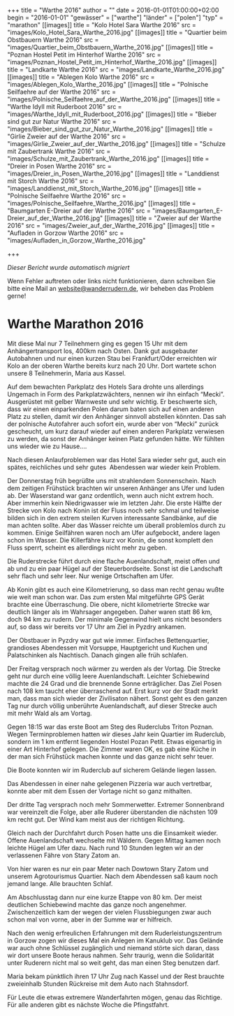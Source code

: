 +++
title = "Warthe 2016"
author = ""
date = 2016-01-01T01:00:00+02:00
begin = "2016-01-01"
"gewässer" = ["warthe"]
"länder" = ["polen"]
"typ" = "marathon"
[[images]]
title = "Kolo Hotel Sara Warthe 2016"
src = "images/Kolo_Hotel_Sara_Warthe_2016.jpg"
[[images]]
title = "Quartier beim Obstbauern Warthe 2016"
src = "images/Quartier_beim_Obstbauern_Warthe_2016.jpg"
[[images]]
title = "Poznan Hostel Petit im Hinterhof Warthe 2016"
src = "images/Poznan_Hostel_Petit_im_Hinterhof_Warthe_2016.jpg"
[[images]]
title = "Landkarte Warthe 2016"
src = "images/Landkarte_Warthe_2016.jpg"
[[images]]
title = "Ablegen Kolo Warthe 2016"
src = "images/Ablegen_Kolo_Warthe_2016.jpg"
[[images]]
title = "Polnische Seilfaehre auf der Warthe 2016"
src = "images/Polnische_Seilfaehre_auf_der_Warthe_2016.jpg"
[[images]]
title = "Warthe Idyll mit Ruderboot 2016"
src = "images/Warthe_Idyll_mit_Ruderboot_2016.jpg"
[[images]]
title = "Bieber sind gut zur Natur Warthe 2016"
src = "images/Bieber_sind_gut_zur_Natur_Warthe_2016.jpg"
[[images]]
title = "Girlie Zweier auf der Warthe 2016"
src = "images/Girlie_Zweier_auf_der_Warthe_2016.jpg"
[[images]]
title = "Schulze mit Zaubertrank Warthe 2016"
src = "images/Schulze_mit_Zaubertrank_Warthe_2016.jpg"
[[images]]
title = "Dreier in Posen Warthe 2016"
src = "images/Dreier_in_Posen_Warthe_2016.jpg"
[[images]]
title = "Landdienst mit Storch Warthe 2016"
src = "images/Landdienst_mit_Storch_Warthe_2016.jpg"
[[images]]
title = "Polnische Seilfaehre Warthe 2016"
src = "images/Polnische_Seilfaehre_Warthe_2016.jpg"
[[images]]
title = "Baumgarten E-Dreier auf der Warthe 2016"
src = "images/Baumgarten_E-Dreier_auf_der_Warthe_2016.jpg"
[[images]]
title = "Zweier auf der Warthe 2016"
src = "images/Zweier_auf_der_Warthe_2016.jpg"
[[images]]
title = "Aufladen in Gorzow Warthe 2016"
src = "images/Aufladen_in_Gorzow_Warthe_2016.jpg"

+++


*Dieser Bericht wurde automatisch migriert*

Wenn Fehler auftreten oder links nicht funktionieren, dann schreiben Sie bitte eine Mail an website@wanderrudern.de, wir beheben das Problem gerne!



# Warthe Marathon 2016


Mit diese Mal nur 7 Teilnehmern ging es gegen 15 Uhr mit dem Anhängertransport los, 400km nach Osten. Dank gut ausgebauter Autobahnen und nur einen kurzen Stau bei Frankfurt/Oder erreichten wir Kolo an der oberen Warthe bereits kurz nach 20 Uhr. Dort wartete schon unsere 8 Teilnehmerin, Maria aus Kassel.

Auf dem bewachten Parkplatz des Hotels Sara drohte uns allerdings Ungemach in Form des Parkplatzwächters, nennen wir ihn einfach “Mecki”. Ausgerüstet mit gelber Warnweste und sehr wichtig. Er beschwerte sich, dass wir einen einparkenden Polen darum baten sich auf einen anderen Platz zu stellen, damit wir den Anhänger sinnvoll abstellen könnten. Das sah der polnische Autofahrer auch sofort ein, wurde aber von “Mecki” zurück gescheucht, um kurz darauf wieder auf einen anderen Parkplatz verwiesen zu werden, da sonst der Anhänger keinen Platz gefunden hätte. Wir fühlten uns wieder wie zu Hause....

Nach diesen Anlaufproblemen war das Hotel Sara wieder sehr gut, auch ein spätes, reichliches und sehr gutes  Abendessen war wieder kein Problem.

Der Donnerstag früh begrüßte uns mit strahlendem Sonnenschein. Nach dem zeitigen Frühstück brachten wir unseren Anhänger ans Ufer und luden ab. Der Waserstand war ganz ordentlich, wenn auch nicht extrem hoch. Aber immerhin kein Niedrigwasser wie im letzten Jahr. Die erste Hälfte der Strecke von Kolo nach Konin ist der Fluss noch sehr schmal und teilweise bilden sich in den extrem steilen Kurven interessante Sandbänke, auf die man achten sollte. Aber das Wasser reichte um überall problemlos durch zu kommen. Einige Seilfähren waren noch am Ufer aufgebockt, andere lagen schon im Wasser. Die Killerfähre kurz vor Konin, die sonst komplett den Fluss sperrt, scheint es allerdings nicht mehr zu geben.

Die Ruderstrecke führt durch eine flache Auenlandschaft, meist offen und ab und zu ein paar Hügel auf der Steuerbordseite. Sonst ist die Landschaft sehr flach und sehr leer. Nur wenige Ortschaften am Ufer.

Ab Konin gibt es auch eine Kilometrierung, so dass man recht genau wußte wie weit man schon war. Das zum ersten Mal mitgeführte GPS Gerät brachte eine Überraschung. Die obere, nicht kilometrierte Strecke war deutlich länger als im Wahrsager angegeben. Daher waren statt 86 km, doch 94 km zu rudern. Der minimale Gegenwind hielt uns nicht besonders auf, so dass wir bereits vor 17 Uhr am Ziel in Pyzdry ankamen.

Der Obstbauer in Pyzdry war gut wie immer. Einfaches Bettenquartier, grandioses Abendessen mit Vorsuppe, Hauptgericht und Kuchen und Palatschinken als Nachtisch. Danach gingen alle früh schlafen.

Der Freitag versprach noch wärmer zu werden als der Vortag. Die Strecke geht nur durch eine völlig leere Auenlandschaft. Leichter Schiebewind machte die 24 Grad und die brennende Sonne erträglicher. Das Ziel Posen nach 108 km taucht eher überraschend auf. Erst kurz vor der Stadt merkt man, dass man sich wieder der Zivilisaton nähert. Sonst geht es den ganzen Tag nur durch völlig unberührte Auenlandschaft, auf dieser Strecke auch mit mehr Wald als am Vortag.

Gegen 18:15 war das erste Boot am Steg des Ruderclubs Triton Poznan. Wegen Terminproblemen hatten wir dieses Jahr kein Quartier im Ruderclub, sondern im 1 km entfernt liegenden Hostel Pozan Petit. Etwas eigenartig in einer Art Hinterhof gelegen. Die Zimmer waren OK, es gab eine Küche in der man sich Frühstück machen konnte und das ganze nicht sehr teuer.

Die Boote konnten wir im Ruderclub auf sicherem Gelände liegen lassen.

Das Abendessen in einer nahe gelegenen Pizzeria war auch vertretbar, konnte aber mit dem Essen der Vortage nicht so ganz mithalten.

Der dritte Tag versprach noch mehr Sommerwetter. Extremer Sonnenbrand war vereinzelt die Folge, aber alle Ruderer überstanden die nächsten 109 km recht gut. Der Wind kam meist aus der richtigen Richtung.

Gleich nach der Durchfahrt durch Posen hatte uns die Einsamkeit wieder. Offene Auenlandschaft wechselte mit Wäldern. Gegen Mittag kamen noch leichte Hügel am Ufer dazu. Nach rund 10 Stunden legten wir an der verlassenen Fähre von Stary Zatom an.

Von hier waren es nur ein paar Meter nach Dowtown Stary Zatom und unserem Agrotourismus Quartier. Nach dem Abendessen saß kaum noch jemand lange. Alle brauchten Schlaf.

Am Abschlusstag dann nur eine kurze Etappe von 80 km. Der meist deutlichen Schiebewind machte das ganze noch angenehmer. Zwischenzeitlich kam der wegen der vielen Flussbiegungen zwar auch schon mal von vorne, aber in der Summe war er hilfreich.

Nach den wenig erfreulichen Erfahrungen mit dem Ruderleistungszentrum in Gorzow zogen wir dieses Mal ein Anlegen im Kanuklub vor. Das Gelände war auch ohne Schlüssel zugänglich und niemand störte sich daran, dass wir dort unsere Boote heraus nahmen. Sehr traurig, wenn die Solidarität unter Ruderern nicht mal so weit geht, das man einen Steg benutzen darf.

Maria bekam pünktlich ihren 17 Uhr Zug nach Kassel und der Rest brauchte zweieinhalb Stunden Rückreise mit dem Auto nach Stahnsdorf.

Für Leute die etwas extremere Wanderfahrten mögen, genau das Richtige. Für alle anderen gibt es nächste Woche die Pfingstfahrt.